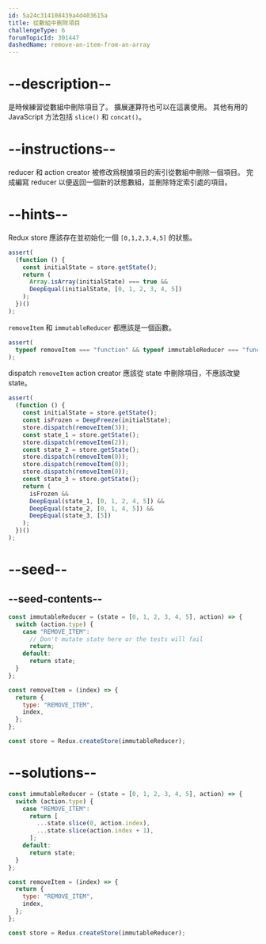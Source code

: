 ```yaml
---
id: 5a24c314108439a4d403615a
title: 從數組中刪除項目
challengeType: 6
forumTopicId: 301447
dashedName: remove-an-item-from-an-array
---
```


# --description--

是時候練習從數組中刪除項目了。 擴展運算符也可以在這裏使用。 其他有用的 JavaScript 方法包括 `slice()` 和 `concat()`。

# --instructions--

reducer 和 action creator 被修改爲根據項目的索引從數組中刪除一個項目。 完成編寫 reducer 以便返回一個新的狀態數組，並刪除特定索引處的項目。

# --hints--

Redux store 應該存在並初始化一個 `[0,1,2,3,4,5]` 的狀態。

```js
assert(
  (function () {
    const initialState = store.getState();
    return (
      Array.isArray(initialState) === true &&
      DeepEqual(initialState, [0, 1, 2, 3, 4, 5])
    );
  })()
);
```

`removeItem` 和 `immutableReducer` 都應該是一個函數。

```js
assert(
  typeof removeItem === "function" && typeof immutableReducer === "function"
);
```

dispatch `removeItem` action creator 應該從 state 中刪除項目，不應該改變 state。

```js
assert(
  (function () {
    const initialState = store.getState();
    const isFrozen = DeepFreeze(initialState);
    store.dispatch(removeItem(3));
    const state_1 = store.getState();
    store.dispatch(removeItem(2));
    const state_2 = store.getState();
    store.dispatch(removeItem(0));
    store.dispatch(removeItem(0));
    store.dispatch(removeItem(0));
    const state_3 = store.getState();
    return (
      isFrozen &&
      DeepEqual(state_1, [0, 1, 2, 4, 5]) &&
      DeepEqual(state_2, [0, 1, 4, 5]) &&
      DeepEqual(state_3, [5])
    );
  })()
);
```

# --seed--

## --seed-contents--

```js
const immutableReducer = (state = [0, 1, 2, 3, 4, 5], action) => {
  switch (action.type) {
    case "REMOVE_ITEM":
      // Don't mutate state here or the tests will fail
      return;
    default:
      return state;
  }
};

const removeItem = (index) => {
  return {
    type: "REMOVE_ITEM",
    index,
  };
};

const store = Redux.createStore(immutableReducer);
```

# --solutions--

```js
const immutableReducer = (state = [0, 1, 2, 3, 4, 5], action) => {
  switch (action.type) {
    case "REMOVE_ITEM":
      return [
        ...state.slice(0, action.index),
        ...state.slice(action.index + 1),
      ];
    default:
      return state;
  }
};

const removeItem = (index) => {
  return {
    type: "REMOVE_ITEM",
    index,
  };
};

const store = Redux.createStore(immutableReducer);
```
